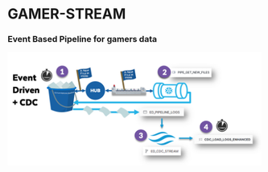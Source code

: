 # GAMER-STREAM
### Event Based Pipeline for gamers data

![Pipeline Graph](https://github.com/Ashmaawyy/GAMER-STREAM/blob/main/DNGW_134.png)
